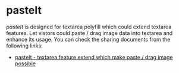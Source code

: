 # pasteIt

*pasteIt* is designed for textarea polyfill which could extend textarea features. Let vistors could paste / drag image data into textarea and enhance its usage. You can check the sharing documents from the following links:

* [pasteIt - textarea feature extend which make paste / drag image possible](https://www.facebook.com/notes/paul-li/pasteit-textarea-feature-extend-which-make-paste-drag-image-possible/10154410215792211)
